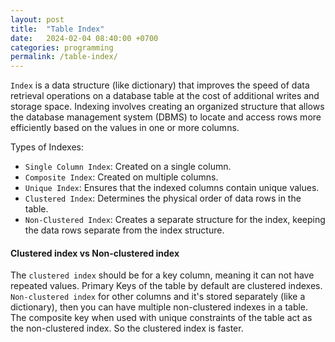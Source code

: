 ```yaml
---
layout: post
title:  "Table Index"
date:   2024-02-04 08:40:00 +0700
categories: programming
permalink: /table-index/
---
```

`Index` is a data structure (like dictionary) that improves the speed of data retrieval operations on a database table at the cost of additional writes and storage space. Indexing involves creating an organized structure that allows the database management system (DBMS) to locate and access rows more efficiently based on the values in one or more columns.

Types of Indexes:

- `Single Column Index`: Created on a single column.
- `Composite Index`: Created on multiple columns.
- `Unique Index`: Ensures that the indexed columns contain unique values.
- `Clustered Index`: Determines the physical order of data rows in the table.
- `Non-Clustered Index`: Creates a separate structure for the index, keeping the data rows separate from the index structure.

#### Clustered index vs Non-clustered index
The `clustered index` should be for a key column, meaning it can not have repeated values. Primary Keys of the table by default are clustered indexes.  
`Non-clustered index` for other columns and it's stored separately (like a dictionary), then you can have multiple non-clustered indexes in a table. The composite key when used with unique constraints of the table act as the non-clustered index. So the clustered index is faster.